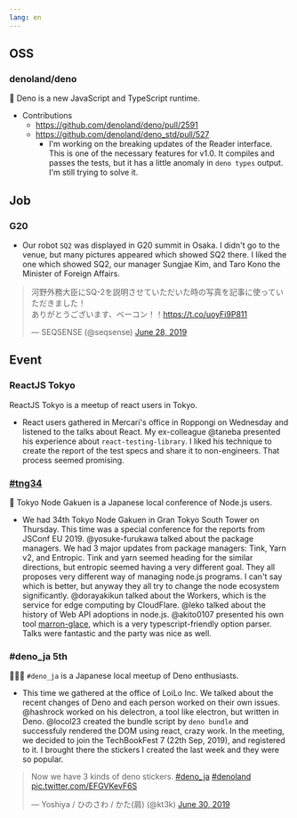 ```yaml
---
lang: en
---
```


## OSS

### denoland/deno

🦕 Deno is a new JavaScript and TypeScript runtime.

- Contributions
  - https://github.com/denoland/deno/pull/2591
  - https://github.com/denoland/deno_std/pull/527
    - I'm working on the breaking updates of the Reader interface. This is one
      of the necessary features for v1.0. It compiles and passes the tests, but
      it has a little anomaly in `deno types` output. I'm still trying to solve
      it.

## Job

### G20

- Our robot `SQ2` was displayed in G20 summit in Osaka. I didn't go to the
  venue, but many pictures appeared which showed SQ2 there. I liked the one
  which showed SQ2, our manager Sungjae Kim, and Taro Kono the Minister of
  Foreign Affairs.

<blockquote class="twitter-tweet"><p lang="ja" dir="ltr">河野外務大臣にSQ-2を説明させていただいた時の写真を記事に使っていただきました！<br>ありがとうございます、ベーコン！！<a href="https://t.co/uoyFi9P811">https://t.co/uoyFi9P811</a></p>&mdash; SEQSENSE (@seqsense) <a href="https://twitter.com/seqsense/status/1144421938208505857?ref_src=twsrc%5Etfw">June 28, 2019</a></blockquote> <script async src="https://platform.twitter.com/widgets.js" charset="utf-8"></script>

## Event

### ReactJS Tokyo

ReactJS Tokyo is a meetup of react users in Tokyo.

- React users gathered in Mercari's office in Roppongi on Wednesday and listened
  to the talks about React. My ex-colleague @taneba presented his experience
  about `react-testing-library`. I liked his technique to create the report of
  the test specs and share it to non-engineers. That process seemed promising.

### [#tng34](https://nodejs.jp/events/2019/06-27-tng34)

🐢 Tokyo Node Gakuen is a Japanese local conference of Node.js users.

- We had 34th Tokyo Node Gakuen in Gran Tokyo South Tower on Thursday. This time
  was a special conference for the reports from JSConf EU 2019. @yosuke-furukawa
  talked about the package managers. We had 3 major updates from package
  managers: Tink, Yarn v2, and Entropic. Tink and yarn seemed heading for the
  similar directions, but entropic seemed having a very different goal. They all
  proposes very different way of managing node.js programs. I can't say which is
  better, but anyway they all try to change the node ecosystem significantly.
  @dorayakikun talked about the Workers, which is the service for edge computing
  by CloudFlare. @leko talked about the history of Web API adoptions in node.js.
  @akito0107 presented his own tool
  [marron-glace](https://github.com/akito0107/marron-glace), which is a very
  typescript-friendly option parser. Talks were fantastic and the party was nice
  as well.

### #deno_ja 5th

🦕🇯🇵 `#deno_ja` is a Japanese local meetup of Deno enthusiasts.

- This time we gathered at the office of LoiLo Inc. We talked about the recent
  changes of Deno and each person worked on their own issues. @hashrock worked
  on his delectron, a tool like electron, but written in Deno. @locol23 created
  the bundle script by `deno bundle` and successfuly rendered the DOM using
  react, crazy work. In the meeting, we decided to join the TechBookFest 7 (22th
  Sep, 2019), and registered to it. I brought there the stickers I created the
  last week and they were so popular.

<blockquote class="twitter-tweet"><p lang="en" dir="ltr">Now we have 3 kinds of deno stickers. <a href="https://twitter.com/hashtag/deno_ja?src=hash&amp;ref_src=twsrc%5Etfw">#deno_ja</a> <a href="https://twitter.com/hashtag/denoland?src=hash&amp;ref_src=twsrc%5Etfw">#denoland</a> <a href="https://t.co/EFGVKevF6S">pic.twitter.com/EFGVKevF6S</a></p>&mdash; Yoshiya / ひのさわ / かた(肩) (@kt3k) <a href="https://twitter.com/kt3k/status/1145200404906442753?ref_src=twsrc%5Etfw">June 30, 2019</a></blockquote> <script async src="https://platform.twitter.com/widgets.js" charset="utf-8"></script>
